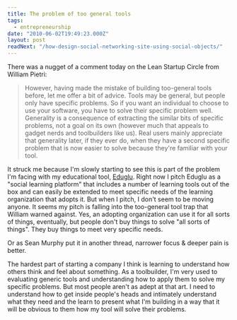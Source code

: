 ```yaml
---
title: The problem of too general tools
tags:
  - entrepreneurship
date: "2010-06-02T19:49:23.000Z"
layout: post
readNext: "/how-design-social-networking-site-using-social-objects/"
---
```


There was a nugget of a comment today on the Lean Startup Circle from William Pietri:

> However, having made the mistake of building too-general tools before, let me offer a bit of advice. Tools may be general, but people only have specific problems. So if you want an individual to choose to use your software, you have to solve their specific problem well. Generality is a consequence of extracting the similar bits of specific problems, not a goal on its own (however much that appeals to gadget nerds and toolbuilders like us). Real users mainly appreciate that generality later, if they ever do, when they have a second specific problem that is now easier to solve because they're familiar with your tool.

It struck me because I'm slowly starting to see this is part of the problem I'm facing with my educational tool, [Eduglu][0]. Right now I pitch Eduglu as a "social learning platform" that includes a number of learning tools out of the box and can easily be extended to meet specific needs of the learning organization that adopts it. But when I pitch, I don't seem to be moving anyone. It seems my pitch is falling into the too-general tool trap that William warned against. Yes, an adopting organization can use it for all sorts of things, eventually, but people don't buy things to solve "all sorts of things". They buy things to meet very specific needs.

Or as Sean Murphy put it in another thread, narrower focus & deeper pain is better.

The hardest part of starting a company I think is learning to understand how others think and feel about something. As a toolbuilder, I'm very used to evaluating generic tools and understanding how to apply them to solve my specific problems. But most people aren't as adept at that art. I need to understand how to get inside people's heads and intimately understand what they need and the learn to present what I'm building in a way that it will be obvious to them how my tool will solve their problems.


[0]: http://eduglu.com
